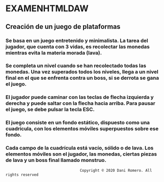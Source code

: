 # EXAMENHTMLDAW

## Creación de un juego de plataformas

### Se basa en un juego entretenido y minimalista. La tarea del jugador, que cuenta con 3 vidas, es recolectar las monedas mientras evita la materia morada (lava). 
### Se completa un nivel cuando se han recolectado todas las monedas. Una vez superados todos los niveles, llega a un nivel final en el que se enfrenta contra un boss, si se derrota se gana el juego.
### El jugador puede caminar con las teclas de flecha izquierda y derecha y puede saltar con la flecha hacia arriba. Para pausar el juego, se debe pulsar la tecla ESC.
### El juego consiste en un fondo estático, dispuesto como una cuadrícula, con los elementos móviles superpuestos sobre ese fondo. 
### Cada campo de la cuadrícula está vacío, sólido o de lava. Los elementos móviles son el jugador, las monedas, ciertas piezas de lava y un boss final llamado monstruo.

                                      Copyright © 2020 Dani Romero. All rights reserved
